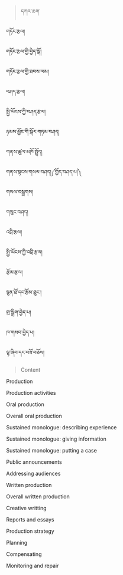 
<!-- panels:start -->
<!-- div:left-panel -->

> དཀར་ཆག་

གཏོང་རྩལ།

གཏོང་རྩལ་གྱི་བྱེད་སྒོ།

གཏོང་རྩལ་གྱི་ཐབས་ལམ།

བཤད་རྩལ།

སྤྱི་ཡོངས་ཀྱི་བཤད་རྩལ།

ཉམས་མྱོང་གི་སྐོར་གཏམ་བཤད།

གནས་ཚུལ་མཁོ་སྤྲོད།

གནས་སྟངས་གསལ་བཤད།༼གྱོད་བཤད་པ།༽

གསལ་བསྒྲགས།

གསུང་བཤད།

འབྲི་རྩལ།

སྤྱི་ཡོངས་ཀྱི་འབྲི་རྩལ།

རྩོམ་རྩལ།

སྙན་ཐོ་དང་རྩོམ་ཐུང་།

གྲ་སྒྲིག་བྱེད་པ།

ཁ་གསབ་བྱེད་པ།

ལྟ་ཞིབ་དང་བཟོ་བཅོས།


<!-- div:right-panel -->

> Content

Production

Production activities

Oral production

Overall oral production

Sustained monologue: describing experience

Sustained monologue: giving information

Sustained monologue: putting a case

Public announcements

Addressing audiences

Written production

Overall written production

Creative writting

Reports and essays

Production strategy

Planning

Compensating

Monitoring and repair


<!-- panels:end -->